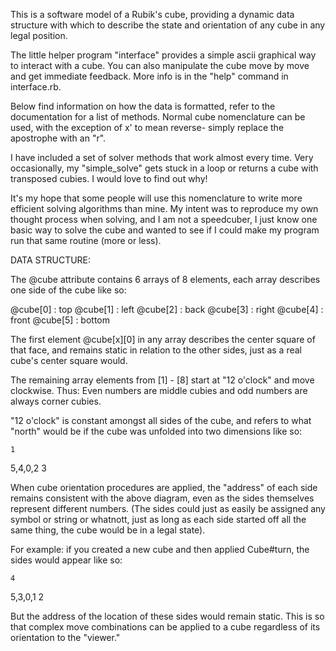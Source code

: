 This is a software model of a Rubik's cube, providing a dynamic data structure with which to describe the state and orientation of any cube in any legal position. 


The little helper program "interface" provides a simple ascii graphical way to interact with a cube. You can also manipulate the cube move by move and get immediate feedback.
More info is in the "help" command in interface.rb.


Below find information on how the data is formatted, refer to the documentation for a list of methods. Normal cube nomenclature can be used, with the exception of x' to mean reverse- simply replace the apostrophe with an "r".

I have included a set of solver methods that work almost every time. Very occasionally, my "simple_solve" gets stuck in a loop or returns a cube with transposed cubies. I would love to find out why!

It's my hope that some people will use this nomenclature to write more efficient solving algorithms than mine. My intent was to reproduce my own thought process when solving, and I am not a speedcuber, I just know one basic way to solve the cube and wanted to see if I could make my program run that same routine (more or less).  


DATA STRUCTURE:

The @cube attribute contains 6 arrays of 8 elements, each array describes one side of the cube like so:

@cube[0] : top
@cube[1] : left
@cube[2] : back
@cube[3] : right
@cube[4] : front
@cube[5] : bottom

The first element @cube[x][0] in any array describes the center square of that face, and remains static in relation to the other sides, just as a real cube's center square would. 

The remaining array elements from [1] - [8] start at "12 o'clock" and move clockwise. Thus: Even numbers are middle cubies and odd numbers are always corner cubies.

"12 o'clock" is constant amongst all sides of the cube, and refers to what "north" would be if the cube was unfolded into two dimensions like so:

    1
5,4,0,2
    3

When cube orientation procedures are applied, the "address" of each side remains consistent with the above diagram, even as the sides themselves represent different numbers. (The sides could just as easily be assigned any symbol or string or whatnott, just as long as each side started off all the same thing, the cube would be in a legal state).

For example: if you created a new cube and then applied Cube#turn, the sides would appear like so:

    4
5,3,0,1
    2

But the address of the location of these sides would remain static. This is so that complex move combinations can be applied to a cube regardless of its orientation to the "viewer."
